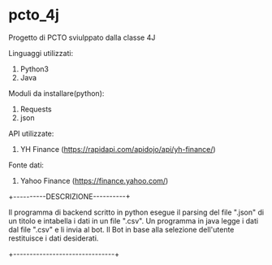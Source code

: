 # pcto_4j

Progetto di PCTO  sviulppato dalla classe 4J



Linguaggi utilizzati: 
1. Python3
2. Java

Moduli da installare(python):
1. Requests
2. json

API utilizzate:
1. YH Finance (https://rapidapi.com/apidojo/api/yh-finance/)

Fonte dati: 
1. Yahoo Finance (https://finance.yahoo.com/)


+----------DESCRIZIONE----------+

Il programma di backend scritto in python esegue il parsing del file ".json" di un titolo e intabella i dati in un file ".csv".
Un programma in java legge i dati dal file ".csv" e li invia al bot.
Il Bot in base alla selezione dell'utente restituisce i dati desiderati.

+-------------------------------+
